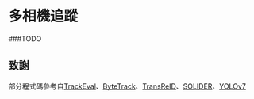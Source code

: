 # 多相機追蹤
###TODO

## 致謝
部分程式碼參考自[TrackEval](https://github.com/JonathonLuiten/TrackEval)、[ByteTrack](https://github.com/ifzhang/ByteTrack)、[TransReID](https://github.com/damo-cv/TransReID)、[SOLIDER](https://github.com/tinyvision/SOLIDER/tree/main)、[YOLOv7](https://github.com/WongKinYiu/yolov7)
